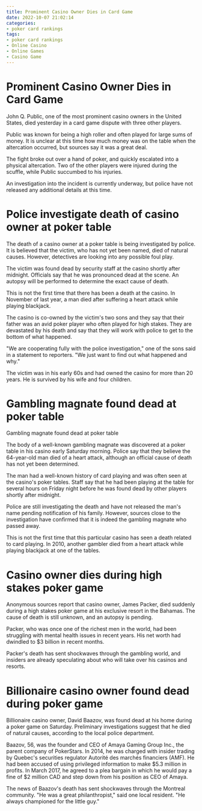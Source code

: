 ```yaml
---
title: Prominent Casino Owner Dies in Card Game
date: 2022-10-07 21:02:14
categories:
- poker card rankings
tags:
- poker card rankings
- Online Casino
- Online Games
- Casino Game
---
```



#  Prominent Casino Owner Dies in Card Game

John Q. Public, one of the most prominent casino owners in the United States, died yesterday in a card game dispute with three other players.

Public was known for being a high roller and often played for large sums of money. It is unclear at this time how much money was on the table when the altercation occurred, but sources say it was a great deal.

The fight broke out over a hand of poker, and quickly escalated into a physical altercation. Two of the other players were injured during the scuffle, while Public succumbed to his injuries.

An investigation into the incident is currently underway, but police have not released any additional details at this time.

#  Police investigate death of casino owner at poker table

The death of a casino owner at a poker table is being investigated by police. It is believed that the victim, who has not yet been named, died of natural causes. However, detectives are looking into any possible foul play.

The victim was found dead by security staff at the casino shortly after midnight. Officials say that he was pronounced dead at the scene. An autopsy will be performed to determine the exact cause of death.

This is not the first time that there has been a death at the casino. In November of last year, a man died after suffering a heart attack while playing blackjack.

The casino is co-owned by the victim's two sons and they say that their father was an avid poker player who often played for high stakes. They are devastated by his death and say that they will work with police to get to the bottom of what happened.

"We are cooperating fully with the police investigation," one of the sons said in a statement to reporters. "We just want to find out what happened and why."

The victim was in his early 60s and had owned the casino for more than 20 years. He is survived by his wife and four children.

#  Gambling magnate found dead at poker table

Gambling magnate found dead at poker table

The body of a well-known gambling magnate was discovered at a poker table in his casino early Saturday morning. Police say that they believe the 64-year-old man died of a heart attack, although an official cause of death has not yet been determined.

The man had a well-known history of card playing and was often seen at the casino's poker tables. Staff say that he had been playing at the table for several hours on Friday night before he was found dead by other players shortly after midnight.

Police are still investigating the death and have not released the man's name pending notification of his family. However, sources close to the investigation have confirmed that it is indeed the gambling magnate who passed away.

This is not the first time that this particular casino has seen a death related to card playing. In 2010, another gambler died from a heart attack while playing blackjack at one of the tables.

#  Casino owner dies during high stakes poker game

Anonymous sources report that casino owner, James Packer, died suddenly during a high stakes poker game at his exclusive resort in the Bahamas. The cause of death is still unknown, and an autopsy is pending.

Packer, who was once one of the richest men in the world, had been struggling with mental health issues in recent years. His net worth had dwindled to $3 billion in recent months.

Packer's death has sent shockwaves through the gambling world, and insiders are already speculating about who will take over his casinos and resorts.

#  Billionaire casino owner found dead during poker game

Billionaire casino owner, David Baazov, was found dead at his home during a poker game on Saturday. Preliminary investigations suggest that he died of natural causes, according to the local police department.

Baazov, 56, was the founder and CEO of Amaya Gaming Group Inc., the parent company of PokerStars. In 2014, he was charged with insider trading by Quebec's securities regulator Autorité des marchés financiers (AMF). He had been accused of using privileged information to make $5.3 million in profits. In March 2017, he agreed to a plea bargain in which he would pay a fine of $2 million CAD and step down from his position as CEO of Amaya.

The news of Baazov's death has sent shockwaves through the Montreal community. "He was a great philanthropist," said one local resident. "He always championed for the little guy."